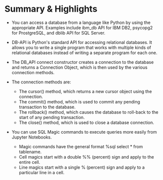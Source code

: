 # Summary & Highlights

- You can access a database from a language like Python by using the appropriate API. Examples include ibm_db API for IBM DB2, psycopg2 for ProstgreSQL, and dblib API for SQL Server.

- DB-API is Python's standard API for accessing relational databases. It allows you to write a single program that works with multiple kinds of relational databases instead of writing a separate program for each one.

- The DB_API  connect constructor creates a connection to the database and returns a Connection Object, which is then used by the various connection methods.

- The connection methods are:
  + The cursor() method, which returns a new cursor object using the connection.
  + The commit() method, which is used to commit any pending transaction to the database.
  + The rollback() method, which causes the database to roll-back to the start of any pending transaction.
  + The close() method, which is used to close a database connection. 

- You can use SQL Magic commands to execute queries more easily from Jupyter Notebooks.
  + Magic commands have the general format %sql select * from tablename.
  + Cell magics start with a double %% (percent) sign and apply to the entire cell.
  + Line magics start with a single % (percent) sign and apply to a particular line in a cell.
